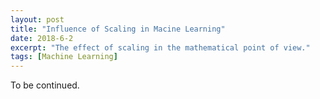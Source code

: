 ```yaml
---
layout: post
title: "Influence of Scaling in Macine Learning"
date: 2018-6-2
excerpt: "The effect of scaling in the mathematical point of view."
tags: [Machine Learning]
---
```


To be continued.
